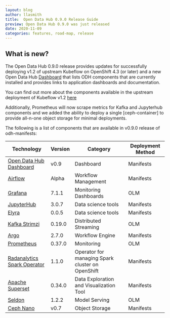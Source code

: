 ```yaml
---
layout: blog
author: llasmith
title:  Open Data Hub 0.9.0 Release Guide
preview: Open Data Hub 0.9.0 was just released
date: 2020-11-09
categories: features, road-map, release
---
```


What is new?
------
The Open Data Hub 0.9.0 release provides updates for successfully deploying v1.2 of upstream Kubeflow on OpenShift 4.3 (or later) and a new Open Data Hub [Dashboard](https://github.com/opendatahub-io/odh-dashboard) that lists ODH components that are currently installed and provides links to application dashboards and documentation.

You can find out more about the components available in the upstream deployment of Kubeflow v1.2 [here](https://blog.kubeflow.org/release/official/2020/11/18/kubeflow-1.2-blog-post.html)

Additionally, Prometheus will now scrape metrics for Kafka and Jupyterhub components and we added the ability to deploy a single [ceph-container] to provide all-n-one object storage for minimal deployments.

The following is a list of components that are available in v0.9.0 release of odh-manifests:

| Technology | Version | Category | Deployment Method |
|--|--|--|--|
| [Open Data Hub Dashboard](https://github.com/opendatahub-io/odh-manifests/tree/master/odh-dashboard) | v0.9 | Dashboard | Manifests |
| [Airflow](https://github.com/opendatahub-io/odh-manifests/tree/master/airflow) | Alpha | Workflow Management | Manifests |
| [Grafana](https://github.com/opendatahub-io/odh-manifests/tree/master/grafana) | 7.1.1 | Monitoring Dashboards | OLM |
| [JupyterHub](https://github.com/opendatahub-io/odh-manifests/tree/master/jupyterhub) | 3.0.7  | Data science tools | Manifests |
| [Elyra](https://github.com/elyra-ai) | 0.0.5  | Data science tools | Manifests |
| [Kafka Strimzi](https://github.com/opendatahub-io/odh-manifests/tree/master/kafka) | 0.19.0 | Distributed Streaming | OLM |
| [Argo](https://github.com/opendatahub-io/odh-manifests/tree/master/odhargo) | 2.7.0 | Workflow Engine | Manifests |
| [Prometheus](https://github.com/opendatahub-io/odh-manifests/tree/master/prometheus) | 0.37.0 | Monitoring | OLM |
| [Radanalytics Spark Operator](https://github.com/opendatahub-io/odh-manifests/tree/master/radanalyticsio) | 1.1.0  | Operator for managing Spark cluster on OpenShift | Manifests |
| [Apache Superset](https://github.com/opendatahub-io/odh-manifests/tree/master/superset) | 0.34.0  | Data Exploration and Visualization Tool | Manifests |
| [Seldon](https://github.com/opendatahub-io/odh-manifests/tree/master/odhseldon) | 1.2.2 | Model Serving | OLM |
| [Ceph Nano](https://github.com/ceph/cn-core) | v0.7 | Object Storage | Manifests |


